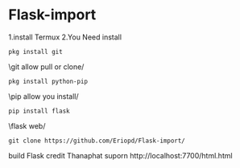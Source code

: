 # Flask-import
1.install Termux
2.You Need install


`pkg install git`

\git allow pull or clone/

`pkg install python-pip`

\pip allow you install/

`pip install flask`

\flask web/

`git clone
https://github.com/Eriopd/Flask-import/`


build Flask credit
Thanaphat suporn
http://localhost:7700/html.html
